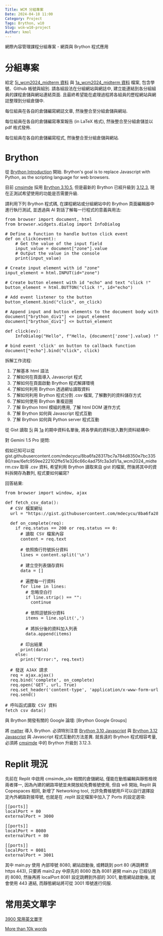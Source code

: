 ```yaml
---
Title: WCM 分組專案
Date: 2024-04-18 11:00
Category: Project
Tags: Brython, w10
Slug: wcm-w10-project
Author: kmol
---
```


網際內容管理課程分組專案 - 網頁與 Brython 程式應用

<!-- PELICAN_END_SUMMARY -->

# 分組專案

給定 [5j_wcm2024_midterm 資料](http://229.cycu.org/5j_wcm2024_midterm.csv) 與 [1a_wcm2024_midterm 資料](http://229.cycu.org/1a_wcm2024_midterm.csv) 檔案, 包含學號、Github 帳號與組別. 請各組設法在分組網站與網誌中, 建立能連結到各分組組員的課程倉儲與網站連結頁面. 且最終希望能在處理過程將各組員的歷程網站與網誌整理到分組倉儲中.

每位組員在各自的倉儲編寫網誌文章, 然後整合至分組倉儲與網站.

每位組員在各自的倉儲編寫專案報告 (in LaTeX 格式), 然後整合至分組倉儲並以 pdf 格式發佈.

每位組員在各自的倉儲編寫程式, 然後整合至分組倉儲與網站.

# Brython

從 [Brython Introduction] 開始. Brython's goal is to replace Javascript with Python, as the scripting language for web browsers.

目前 [cmsimde] 採用 [Brython 3.10.5], 但是最新的 Brython 已經升級到 [3.12.3], 現在正測試希望使用的功能是否需要升級.

請利用下列 Brython 程式碼, 在課程網站或分組網站中的 Brython 頁面編輯器中進行執行測試, 並透過與 AI 對話了解每一行程式的意義與用法:

<pre class="brush: python">
from browser import document, html
from browser.widgets.dialog import InfoDialog

# Define a function to handle button click event
def on_click(event):
    # Get the value of the input field
    input_value = document["zone"].value
    # Output the value in the console
    print(input_value)

# Create input element with id "zone"
input_element = html.INPUT(id="zone")

# Create button element with id "echo" and text "click !"
button_element = html.BUTTON("click !", id="echo")

# Add event listener to the button
button_element.bind("click", on_click)

# Append input and button elements to the document body with "brython_div1"
document["brython_div1"] <= input_element
document["brython_div1"] <= button_element

def click(ev):
    InfoDialog("Hello", f"Hello, {document['zone'].value} !")

# bind event 'click' on button to callback function
document["echo"].bind("click", click)
</pre>

拆解工作流程:

1. 了解基本 html 語法
2. 了解如何在頁面導入 Javascript 程式
3. 了解如何在頁面啟動 Brython 程式解譯環境
4. 了解如何利用 Brython 透過網址讀取資料
5. 了解如何利用 Brython 程式分割 .csv 檔案, 了解數列的資料儲存方式
6. 了解如何使用 Brython 重複迴圈
7. 了解 Brython html 模組的應用, 了解 html DOM 運作方式
8. 了解 Brython 如何與 Javascript 程式互動
9. 了解 Brython 如何與 Python server 程式互動

從 Gist 讀取 [5j](https://gist.githubusercontent.com/mdecycu/8ba6fa28317bc7a784d8350e7bc33580/raw/8433006d7f66a1789ca99dea42af38a724521806/5j_wcm2024_midterm.csv) 與 [1a](https://gist.githubusercontent.com/mdecycu/8ba6fa28317bc7a784d8350e7bc33580/raw/8433006d7f66a1789ca99dea42af38a724521806/1a_wcm2024_midterm.csv) 的期中資料名單後, 將各學員的資料放入數列資料結構中:

對 Gemini 1.5 Pro 提問:

假如已知可以從 gist.githubusercontent.com/mdecycu/8ba6fa28317bc7a784d8350e7bc33580/raw/6efc959ee222102ffe51e326c66c4ad75fc3a3d1/1a_wcm2024_midterm.csv 取得 .csv 資料, 希望利用 Brython 讀取來自 gist 的檔案, 然後將其中的資料拆開存為數列, 程式要如何編寫?

回答結果:

<pre class="brush: python">
from browser import window, ajax

def fetch_csv_data():
  # CSV 檔案網址
  url = "https://gist.githubusercontent.com/mdecycu/8ba6fa28317bc7a784d8350e7bc33580/raw/6efc959ee222102ffe51e326c66c4ad75fc3a3d1/1a_wcm2024_midterm.csv"
  
  def on_complete(req):
    if req.status == 200 or req.status == 0:
      # 讀取 CSV 檔案內容
      content = req.text
      
      # 依照換行符號拆分資料
      lines = content.split('\n')
      
      # 建立空列表儲存資料
      data = []
      
      # 遍歷每一行資料
      for line in lines:
        # 忽略空白行
        if line.strip() == "":
          continue
        
        # 依照逗號拆分資料
        items = line.split(',')
        
        # 將拆分後的資料加入列表
        data.append(items)
      
      # 印出結果
      print(data)
    else:
      print("Error:", req.text)

  # 發送 AJAX 請求
  req = ajax.ajax()
  req.bind('complete', on_complete)
  req.open('GET', url, True)
  req.set_header('content-type', 'application/x-www-form-urlencoded')
  req.send()

# 呼叫函式讀取 CSV 資料
fetch_csv_data()
</pre>

與 Brython 開發有關的 Google 論壇: [Brython Google Groups]

[Brhton Google Groups]: https://groups.google.com/g/brython
[Brython Introduction]: https://brython.info/static_doc/3.12/en/intro.html
[cmsimde]: https://github.com/mdecycu/cmsimde
[Brython 3.10.5]: https://raw.githubusercontent.com/mdecycu/cmsimde/a67c261141c21c5ee0ebbb8ffc2cb323330e8cca/static/brython.js
[3.12.3]: https://github.com/brython-dev/brython/releases/tag/3.12.3

將 [matter](https://github.com/liabru/matter-js) 導入 Brython. 必須特別注意 [Brython 3.10 Javascript] 與 [Brython 3.12 Javascript] 與 Javascript 程式互動的方法差異. 就長遠的 Brython 程式相容考量, 必須將 [cmsimde] 中的 Brython 升級到 3.12.3.

[Brython 3.10 Javascript]: https://brython.info/static_doc/3.10/en/jsobjects.html
[Brython 3.12 Javascript]: https://brython.info/static_doc/3.12/en/jsobjects.html

# Replit 現況

先前在 Replit 中啟用 cmsimde_site 相關的倉儲網站, 僅能在動態編輯與靜態檢視兩者擇一, 因為內建的網路埠號並未開放給免費帳號使用, 但自 w8 開始, Replit 與 Copespaces 相同, 新增了 Networking tool, 允許免費帳號用戶可以自行選擇設定內外網路對接埠號, 也就是在 .replit 設定檔案中加入了 Ports 的設定選項:

<pre class="brush: jscript">
[[ports]]
localPort = 80
externalPort = 3000

[[ports]]
localPort = 8080
externalPort = 80

[[ports]]
localPort = 8081
externalPort = 3001
</pre>

其中 main.py 使用 內部埠號 8080, 網站啟動後, 或轉跳到 port 80 (再跳轉至 https 443), 只要將 main2.py 中原先的 8080 改為 8081 避開 main.py 已經佔用的 8080, 然後再將 localPort 8081 設定跳轉到外部的 3001, 動態網站啟動後, 就會使用 443 連結, 而靜態網站將可從 3001 埠號進行伺服.

# 常用英文單字

<a href="./../downloads/3900_common_words.html">3900 常用英文單字</a>

<a href="./../downloads/more_than_10k_words.html">More than 10k words</a>